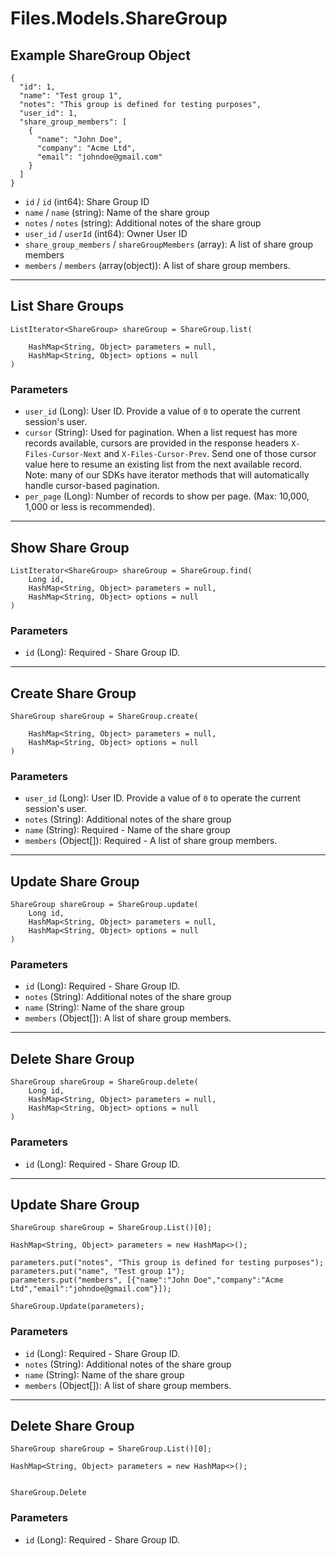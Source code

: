 # Files.Models.ShareGroup

## Example ShareGroup Object

```
{
  "id": 1,
  "name": "Test group 1",
  "notes": "This group is defined for testing purposes",
  "user_id": 1,
  "share_group_members": [
    {
      "name": "John Doe",
      "company": "Acme Ltd",
      "email": "johndoe@gmail.com"
    }
  ]
}
```

* `id` / `id`  (int64): Share Group ID
* `name` / `name`  (string): Name of the share group
* `notes` / `notes`  (string): Additional notes of the share group
* `user_id` / `userId`  (int64): Owner User ID
* `share_group_members` / `shareGroupMembers`  (array): A list of share group members
* `members` / `members`  (array(object)): A list of share group members.


---

## List Share Groups

```
ListIterator<ShareGroup> shareGroup = ShareGroup.list(
    
    HashMap<String, Object> parameters = null,
    HashMap<String, Object> options = null
)
```

### Parameters

* `user_id` (Long): User ID.  Provide a value of `0` to operate the current session's user.
* `cursor` (String): Used for pagination.  When a list request has more records available, cursors are provided in the response headers `X-Files-Cursor-Next` and `X-Files-Cursor-Prev`.  Send one of those cursor value here to resume an existing list from the next available record.  Note: many of our SDKs have iterator methods that will automatically handle cursor-based pagination.
* `per_page` (Long): Number of records to show per page.  (Max: 10,000, 1,000 or less is recommended).


---

## Show Share Group

```
ListIterator<ShareGroup> shareGroup = ShareGroup.find(
    Long id, 
    HashMap<String, Object> parameters = null,
    HashMap<String, Object> options = null
)
```

### Parameters

* `id` (Long): Required - Share Group ID.


---

## Create Share Group

```
ShareGroup shareGroup = ShareGroup.create(
    
    HashMap<String, Object> parameters = null,
    HashMap<String, Object> options = null
)
```

### Parameters

* `user_id` (Long): User ID.  Provide a value of `0` to operate the current session's user.
* `notes` (String): Additional notes of the share group
* `name` (String): Required - Name of the share group
* `members` (Object[]): Required - A list of share group members.


---

## Update Share Group

```
ShareGroup shareGroup = ShareGroup.update(
    Long id, 
    HashMap<String, Object> parameters = null,
    HashMap<String, Object> options = null
)
```

### Parameters

* `id` (Long): Required - Share Group ID.
* `notes` (String): Additional notes of the share group
* `name` (String): Name of the share group
* `members` (Object[]): A list of share group members.


---

## Delete Share Group

```
ShareGroup shareGroup = ShareGroup.delete(
    Long id, 
    HashMap<String, Object> parameters = null,
    HashMap<String, Object> options = null
)
```

### Parameters

* `id` (Long): Required - Share Group ID.


---

## Update Share Group

```
ShareGroup shareGroup = ShareGroup.List()[0];

HashMap<String, Object> parameters = new HashMap<>();

parameters.put("notes", "This group is defined for testing purposes");
parameters.put("name", "Test group 1");
parameters.put("members", [{"name":"John Doe","company":"Acme Ltd","email":"johndoe@gmail.com"}]);

ShareGroup.Update(parameters);
```

### Parameters

* `id` (Long): Required - Share Group ID.
* `notes` (String): Additional notes of the share group
* `name` (String): Name of the share group
* `members` (Object[]): A list of share group members.


---

## Delete Share Group

```
ShareGroup shareGroup = ShareGroup.List()[0];

HashMap<String, Object> parameters = new HashMap<>();


ShareGroup.Delete
```

### Parameters

* `id` (Long): Required - Share Group ID.

